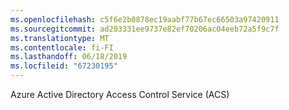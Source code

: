 ```yaml
---
ms.openlocfilehash: c5f6e2b0878ec19aabf77b67ec66503a97420911
ms.sourcegitcommit: ad203331ee9737e82ef70206ac04eeb72a5f9c7f
ms.translationtype: MT
ms.contentlocale: fi-FI
ms.lasthandoff: 06/18/2019
ms.locfileid: "67230195"
---
```

Azure Active Directory Access Control Service (ACS)